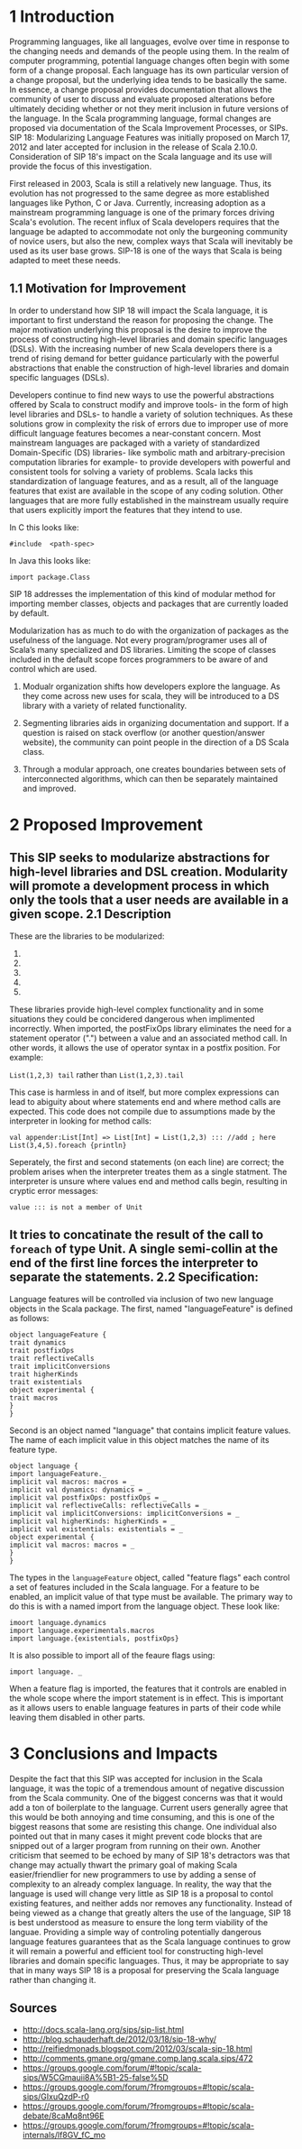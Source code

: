 1 Introduction
============

Programming languages, like all languages, evolve over time in response to the changing needs and demands of the people using them.  In the realm of computer programming, potential language changes often begin with some form of a change proposal. Each language has its own particular version of a change proposal, but the underlying idea tends to be basically the same.  In essence, a change proposal provides documentation that allows the community of user to discuss and evaluate proposed alterations before ultimately deciding whether or not they merit inclusion in future versions of the language.  In the Scala programming language, formal changes are proposed via documentation of the Scala Improvement Processes, or SIPs.  SIP 18: Modularizing Language Features was initially proposed on March 17, 2012 and later accepted for inclusion in the release of Scala 2.10.0.  Consideration of SIP 18's impact on the Scala language and its use will provide the focus of this investigation.

First released in 2003, Scala is still a relatively new language. Thus, its evolution has not progressed to the same degree as more established languages like Python, C or Java.  Currently, increasing adoption as a mainstream programming language is one of the primary forces driving Scala's evolution.  The recent influx of Scala developers requires that the language be adapted to accommodate not only the burgeoning community of novice users, but also the new, complex ways that Scala will inevitably be used as its user base grows.  SIP-18  is one of the ways that Scala is being adapted to meet these needs.


1.1 Motivation for Improvement
------------------------------
In order to understand how SIP 18 will impact the Scala language, it is important to first understand the reason for proposing the change.  The major motivation underlying this proposal is the desire to improve the process of constructing high-level libraries and domain specific languages (DSLs).  With the increasing number of new Scala developers there is a trend of rising demand for better guidance particularly with the powerful abstractions that enable the construction of high-level libraries and domain specific languages (DSLs).

Developers continue to find new ways to use the powerful abstractions offered by Scala to construct modify and improve tools- in the form of high level libraries and DSLs- to handle a variety of solution techniques.  As these solutions grow in complexity the risk of errors due to improper use of more difficult language features becomes a near-constant concern.  Most mainstream languages are packaged with a variety of standardized Domain-Specific (DS) libraries- like symbolic math and arbitrary-precision computation libraries for example- to provide developers with powerful and consistent tools for solving a variety of problems.  Scala lacks this standardization of language features, and as a result, all of the language features that exist are available in the scope of any coding solution.  Other languages that are more fully established in the mainstream usually require that users explicitly import the features that they intend to use.

In C this looks like:

```#include  <path-spec>```

In Java this looks like:

```import package.Class```

SIP 18 addresses the implementation of this kind of modular method for importing member classes, objects and packages that are currently loaded by default.

Modularization has as much to do with the organization of packages as the usefulness of the language. Not every program/programer uses all of Scala’s many specialized and DS libraries. Limiting the scope of classes included in the default scope forces programmers to be aware of and control which are used.

1. Modualr organization shifts how developers explore the language. As they come across new uses for scala, they will be introduced to a DS library with a variety of related functionality.

2. Segmenting libraries aids in organizing documentation and support. If a question is raised on stack overflow (or another question/answer website), the community can point people in the direction of a DS Scala class.

3. Through a modular approach, one creates boundaries between sets of interconnected algorithms, which can then be separately maintained and improved. 


2 Proposed Improvement
====================
This SIP seeks to modularize abstractions for high-level libraries and DSL creation.  Modularity will promote a development process in which only the tools that a user needs are available in a given scope. 
2.1 Description
----------------
These are the libraries to be modularized:

1. 
2. 
3. 
4. 
5. 

These libraries provide high-level complex functionality and in some situations they could be concidered dangerous when implimented incorrectly. When imported, the postFixOps library eliminates the need for a statement operator (".") between a value and an associated method call. In other words, it allows the use of operator syntax in a postfix position. For example:

```List(1,2,3) tail```  rather than ```List(1,2,3).tail```  

This case is harmless in and of itself, but more complex expressions can lead to abiguity about where statements end and where method calls are expected. This code does not compile due to assumptions made by the interpreter in looking for method calls:

    val appender:List[Int] => List[Int] = List(1,2,3) ::: //add ; here
    List(3,4,5).foreach {println}

Seperately, the first and second statements (on each line) are correct; the problem arises when the interpreter treates them as a single statment. The interpreter is unsure where values end and method calls begin, resulting in cryptic error messages:

    value ::: is not a member of Unit

It tries to concatinate the result of the call to ```foreach``` of type Unit. A single semi-collin at the end of the first line forces the interpreter to separate the statements. 
2.2 Specification:
------------------
Language features will be controlled via inclusion of two new language objects in the Scala package. The first, named "languageFeature" is defined as follows:
    
    object languageFeature {  
    trait dynamics  
    trait postfixOps  
    trait reflectiveCalls  
    trait implicitConversions  
    trait higherKinds  
    trait existentials  
    object experimental {  
    trait macros  
    }  
    }
Second is an object named "language" that contains implicit feature values.  The name of each implicit value in this object matches the name of its feature type.  

    object language {  
    import languageFeature._  
    implicit val macros: macros = _  
    implicit val dynamics: dynamics = _  
    implicit val postfixOps: postfixOps = _  
    implicit val reflectiveCalls: reflectiveCalls = _  
    implicit val implicitConversions: implicitConversions = _  
    implicit val higherKinds: higherKinds = _  
    implicit val existentials: existentials = _  
    object experimental {  
    implicit val macros: macros = _  
    }  
    }
The types in the `languageFeature` object, called "feature flags" each control a set of features included in the Scala language.  For a feature to be enabled, an implicit value of that type must be available.  The primary way to do this is with a named import from the language object.  These look like:  

    imoort language.dynamics  
    import language.experimentals.macros  
    import language.{existentials, postfixOps}  
It is also possible to import all of the feaure flags using:  

    import language. _  
When a feature flag is imported, the features that it controls are enabled in the whole scope where the import statement is in effect.  This is important as it allows users to enable language features in parts of their code while leaving them disabled in other parts.
    


3 Conclusions and Impacts
===========
Despite the fact that this SIP was accepted for inclusion in the Scala language, it was the topic of a tremendous amount of negative discussion from the Scala community.  One of the biggest concerns was that it would add a ton of boilerplate to the language.  Current users generally agree that this would be both annoying and time consuming, and this is one of the biggest reasons that some are resisting this change.  One individual also pointed out that in many cases it might prevent code blocks that are snipped out of a larger program from running on their own.  Another criticism that seemed to be echoed by many of SIP 18's detractors was that change may actually thwart the primary goal of making Scala easier/friendlier for new programmers to use by adding a sense of complexity to an already complex language.  In reality, the way that the language is used will change very little as SIP 18 is a proposal to contol existing features, and neither adds nor removes any functionality.  Instead of being viewed as a change that greatly alters the use of the language, SIP 18 is best understood as measure to ensure the long term viability of the languae.  Providing a simple way of controling potentially dangerous language features guarantees that as the Scala language continues to grow it will remain a powerful and efficient tool for constructing high-level libraries and domain specific languages.  Thus, it may be appropriate to say that in many ways SIP 18 is a proposal for preserving the Scala language rather than changing it.

Sources
--------
 * http://docs.scala-lang.org/sips/sip-list.html
 * http://blog.schauderhaft.de/2012/03/18/sip-18-why/
 * http://reifiedmonads.blogspot.com/2012/03/scala-sip-18.html
 * http://comments.gmane.org/gmane.comp.lang.scala.sips/472
 * https://groups.google.com/forum/#!topic/scala-sips/W5CGmauii8A%5B1-25-false%5D
 * https://groups.google.com/forum/?fromgroups=#!topic/scala-sips/GIxuQzdP-r0
 * https://groups.google.com/forum/?fromgroups=#!topic/scala-debate/8caMq8nt96E
 * https://groups.google.com/forum/?fromgroups=#!topic/scala-internals/lf8GV_fC_mo
